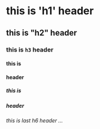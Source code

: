 # this is 'h1' header
## this is "h2" header
### this is `h3` header
#### this is <h4> header
##### this is <h5> header
###### this is last h6 header ...
